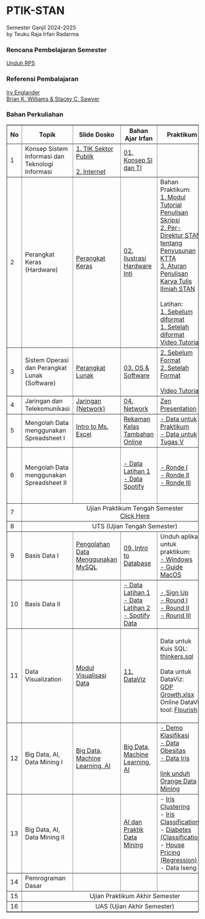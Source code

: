 # PTIK-STAN

Semester Ganjil 2024-2025<br>
by Teuku Raja Irfan Radarma

### Rencana Pembelajaran Semester
[Unduh RPS](<https://github.com/irfanradarma/PTIK-STAN/raw/main/RPS%20Sem%201_24-25_Pengantar%20Teknologi%20Informasi.docx>)

### Referensi Pembalajaran
[Irv Englander](<https://github.com/irfanradarma/PTIK-STAN/raw/main/The%20Architecture%20of%20Computer%20Hardware,%20Systems%20Software,%20and%20Networking%20An%20Information%20Technology%20Approach%20by%20Irv%20Englander.pdf>)<br>
[Brian K. Williams & Stacey C. Sawyer](<https://github.com/irfanradarma/PTIK-STAN/raw/main/Using%20Information%20Technology%20A%20Practical%20Introduction%20to%20Computers%20and%20Communications%20by%20Brian%20K.%20Williams%20Stacey%20C.%20Sawyer.pdf>)

### Bahan Perkuliahan

<!--<a href="https://tabk-stan.streamlit.app" target="_blank">Page Aktivitas dan Tugas</a><br>
-->

<table border="1" width="100%">
  <tr>
    <th>No</th>
    <th>Topik</th>
    <th>Slide Dosko</th>
    <th>Bahan Ajar Irfan</th>
    <th>Praktikum</th>
    <th>Lain-Lain</th>
  </tr>
  <tr>
    <td>1</td>
    <td>Konsep Sistem Informasi dan Teknologi Informasi</td>
    <td><a href="https://github.com/irfanradarma/PTIK-STAN/raw/main/Slides/01/TIK%20STAN.pdf" target="_blank">1. TIK Sektor Publik</a><br><br>
    <a href="https://github.com/irfanradarma/PTIK-STAN/raw/main/Slides/01/Pertemuan%20ke-1%20-%20The%20Internet%20and%20The%20World%20Wide%20Web%20Exploring%20Cyberspace.pptx" target="_blank">2. Internet</a>
    </td>
    <td><a href="https://github.com/irfanradarma/PTIK-STAN/raw/main/Slides/01/1.%20Konsep%20SI%20dan%20TI.pptx" target="_blank">01. Konsep SI dan TI</a></td>
    <td></td>
    <td><a href="https://forms.gle/GYFFNZq7JggcCKyD8" target="_blank">Tugas I: Konten Positif Medsos</a></td>
  </tr>
  <tr>
    <td>2</td>
    <td>Perangkat Keras (Hardware)</td>
    <td><a href="https://github.com/irfanradarma/PTIK-STAN/raw/main/Slides/02/Pertemuan%20ke-2.pptx" target="_blank">Perangkat Keras</a></td>
    <td><a href="https://github.com/irfanradarma/PTIK-STAN/raw/main/Slides/02/2.%20Hardware.pptx" target="_blank">02. Ilustrasi Hardware Inti</a></td>
    <td>Bahan Praktikum:<br>
    <a href="https://github.com/irfanradarma/PTIK-STAN/raw/main/Slides/02/Praktikum/Modul%20Tutorial%20Penulisan%20Laporan%20Skripsi%202023%20bagi_231003_001215.pdf" target="_blank">1. Modul Tutorial Penulisan Skripsi</a><br>
    <a href="https://github.com/irfanradarma/PTIK-STAN/raw/main/Slides/02/Praktikum/Per%20Dir%20PKN%20STAN%20nomor%209%20Tahun%202020%20tentang%20Penyusunan%20KTTA%20dan%20Pelaksanaan%20Ujian%20Komprehensif.pdf" target="_blank">2. Per-Direktur STAN tentang Penyusunan KTTA</a><br>
    <a href="https://github.com/irfanradarma/PTIK-STAN/raw/main/Slides/02/Praktikum/Aturan%20Penulisan%20Karya%20Tulis%20Ilmiah%20PKN%20STAN%202020.pdf" target="_blank">3. Aturan Penulisan Karya Tulis Ilmiah STAN</a><br><br>
    Latihan:<br>
    <a href="https://github.com/irfanradarma/PTIK-STAN/raw/main/Slides/02/Praktikum/1.%20Sebelum diformat%20-%20Proposal%20Skripsi.docx" target="_blank">1. Sebelum diformat</a><br>
    <a href="https://github.com/irfanradarma/PTIK-STAN/raw/main/Slides/02/Praktikum/1.%20setelah%20diformat%20-%20Proposal%20Skripsi.pdf" target="_blank">1. Setelah diformat</a><br>
    <a href="https://www.youtube.com/watch?v=FbB4sBNhR-c" target="_blank">Video Tutorial</a></td>
    <td><a href="https://forms.gle/xnApH49hihTDsHmt7" target="_blank">Tugas II: Simulasi Rakit PC</a></td>
    
  </tr>
  <tr>
    <td>3</td>
    <td>Sistem Operasi dan Perangkat Lunak (Software)</td>
    <td><a href="https://github.com/irfanradarma/PTIK-STAN/raw/main/Slides/03/Pertemuan%20ke-3%20-%20OS,%20Software%20dan%20Web%20Programming.pptx" target="_blank">Perangkat Lunak</a></td>
    <td><a href="https://github.com/irfanradarma/PTIK-STAN/raw/main/Slides/03/3.%20OS%20dan%20Software.pptx" target="_blank">03. OS & Software</a></td>
    <td><a href="https://github.com/irfanradarma/PTIK-STAN/raw/main/Slides/03/2.%20Sebelum%20Format%20-%20Laporan%20Skripsi.docx" target="_blank">2. Sebelum Format</a><br>
    <a href="https://github.com/irfanradarma/PTIK-STAN/raw/main/Slides/03/2.%20Setelah%20Format%20-%20Laporan%20Skripsi.pdf" target="_blank">2. Setelah Format</a><br>
    <br><a href="https://www.youtube.com/watch?v=FaIRiPIfubs" target="_blank">Video Tutorial</a></td>
    <td><a href="https://forms.gle/MNJE2bMUsmp6SoGR6" target="_blank">Tugas III: Format Word 2</a>
    </td>
  </tr>
  <tr>
    <td>4</td>
    <td>Jaringan dan Telekomunikasi</td>
    <td><a href="https://github.com/irfanradarma/PTIK-STAN/raw/main/Slides/04/Pertemuan%20ke%204%20-%20Jaringan%20dan%20Telekomunikasi%20-%20FInal.pptx" target="_blank">Jaringan (Network)</a></td>
    <td><a href="https://github.com/irfanradarma/PTIK-STAN/raw/main/Slides/04/04.%20Network.pptx" target="_blank">04. Network</a></td>
    <td><a href="https://github.com/irfanradarma/PTIK-STAN/raw/main/Slides/04/Presentation%20Zen%203%20%20simple%20ideas%20on%20presentation%20design%20and%20delivery%20(Garr%20Reynolds%20Guy%20Kawasaki).pdf" target="_blank">Zen Presentation</a></td>
    <td><a href="https://forms.gle/oya3yRWjocEU5v9r5" target="_blank">Tugas IV: Salindia</a></td>
  </tr>
  <tr>
    <td>5</td>
    <td>Mengolah Data menggunakan Spreadsheet I</td>
    <td><a href="https://github.com/irfanradarma/PTIK-STAN/raw/main/Slides/05/Pertemuan%205%20-%20Pengenalan%20Ms.Excel.pptx" target="_blank">Intro to Ms. Excel</a></td>
    <td><a href="https://www.youtube.com/watch?v=xsRNywdnzdM" target="_blank">Rekaman Kelas Tambahan Online</a></td>
    <td><a href="https://github.com/irfanradarma/PTIK-STAN/raw/main/Slides/05/Data%20Praktik.xlsx" target="_blank">- Data untuk Praktikum</a><br>
    <a href="https://github.com/irfanradarma/PTIK-STAN/raw/main/Slides/05/Tugas%20Excel%20I.xlsx" target="_blank">- Data untuk Tugas V</a>
    </td>
    <td>
    <a href="https://forms.gle/EbDnD52GzpcgMisM9" target="_blank">
    Tugas V: Latihan Excel I</a></td>
  </tr>
  <tr>
    <td>6</td>
    <td>Mengolah Data menggunakan Spreadsheet II</td>
    <td></td>
    <td><a href="https://github.com/irfanradarma/PTIK-STAN/raw/main/Slides/06/Data%20Praktik%20I.xlsx" target="_blank">- Data Latihan 1</a><br>
    <a href="https://github.com/irfanradarma/PTIK-STAN/raw/main/Slides/06/spotify_data_light.xlsx" target="_blank">- Data Spotify</a></td>
    <td><a href="https://forms.gle/D2T5Ea4vvEiaji9y8" target="_blank">- Ronde I</a>
    <br>
    <a href="https://forms.gle/gqDfXrJKm6686ZUP7" target="_blank">- Ronde II</a>
    <br>
    <a href="https://forms.gle/pa9GvAoDSFe2JbZk6" target="_blank">- Ronde III</a></td>
    <td><a href="https://github.com/irfanradarma/PTIK-STAN/raw/main/Slides/06/Tugas%20VI%20-%20Akuntansi.xlsx" target="_blank">Data Tugas VI: Akuntansi Sederhana</a><br><br>
    <a href="https://forms.gle/nGRhEgfpFWr4WmRr9" target="_blank">Submit Tugas VI</a></td>
  </tr>
  <tr>
    <td>7</td>
    <td colspan="5" align="center" color="black">Ujian Praktikum Tengah Semester<br>
    <a href="https://forms.gle/wGfE2Qf79iomnpQG9" target="_blank">Click Here</a></td>
  </tr>
  <tr>
    <td>8</td>
    <td colspan="5" align="center" color="black">UTS (Ujian Tengah Semester)</td>
  </tr>
  <tr>
    <td>9</td>
    <td>Basis Data I</td>
    <td><a href="https://github.com/irfanradarma/PTIK-STAN/raw/main/Slides/09/Pertemuan%20ke-6%20dan%207%20-%20Pengolahan%20data%20menggunakan%20MySQL.pptx" target="_blank">Pengolahan Data Menggunakan MySQL</a></td>
    <td><a href="https://github.com/irfanradarma/PTIK-STAN/raw/main/Slides/09/9.%20Intro%20to%20Database.pptx" target="_blank">09. Intro to Database</a></td>
    <td>Unduh aplikasi untuk praktikum:<br>
    <a href="https://github.com/irfanradarma/PTIK-STAN/raw/main/Slides/09/Windows.zip"  target="_blank">- Windows</a><br>
    <a href="https://github.com/irfanradarma/TABK-STAN/raw/main/2024/slide/Week%2009%20-%20Basis%20Data/Dosko/Installer/SQL%20MacOS.pptx"  target="_blank">- Guide MacOS</a></td>
    <td><a href="https://forms.gle/vsCtkFeo1CsYyyJY6" target="_blank">Tugas VII: Intro to Query</a></td>
  </tr>
    <tr>
    <td>10</td>
    <td>Basis Data II</td>
    <td></td>
    <td><a href="https://github.com/irfanradarma/PTIK-STAN/raw/main/Slides/10/latihan01.sql" target="_blank">- Data Latihan 1</a><br>
    <a href="https://github.com/irfanradarma/PTIK-STAN/raw/main/Slides/10/latihan02.sql" target="_blank">- Data Latihan 2</a><br>
    <a href="https://github.com/irfanradarma/PTIK-STAN/raw/main/Slides/10/spotify_data.sql" target="_blank">- Spotify Data</a></td>
    <td>
    <a href="https://forms.gle/4EyaebNCeLvrBYuTA" target="_blank">- Sign Up</a><br>
    <a href="https://forms.gle/kZeYPRF3wy9dQWR77" target="_blank">- Round I</a><br>
    <a href="https://forms.gle/a2iDhpE9AShnKz9o8" target="_blank">- Round II</a><br>
    <a href="https://forms.gle/9EkQ1ar8QE4rVeEa6" target="_blank">- Round III</a></td>
    <td><a href="https://forms.gle/3We9ufaTUdBmEPd6A" target="_blank">Tugas VIII: More Queries</a></td>
  </tr>
    <tr>
    <td>11</td>
    <td>Data Visualization</td>
    <td><a href="https://github.com/irfanradarma/PTIK-STAN/raw/main/Slides/11/modul%2011%20Visualisasi%20Data.zip" target="_blank">Modul Visualisasi Data</a></td>
    <td><a href="https://github.com/irfanradarma/PTIK-STAN/raw/main/Slides/11/11.%20DataViz.pptx" target="_blank">11. DataViz</a></td>
    <td>Data untuk Kuis SQL:<br>
    <a href="https://github.com/irfanradarma/PTIK-STAN/raw/main/Slides/11/thinkers.sql" target="_blank">thinkers.sql</a><br><br>
    Data untuk DataViz:<br>
    <a href="https://github.com/irfanradarma/PTIK-STAN/raw/main/Slides/11/GDPGrowthRawData.xlsx" target="_blank">GDP Growth.xlsx</a><br>
    Online DataViz tool: <a href="https://flourish.studio/" target="_blank">Flourish</a></td>
    <td>Tugas IX (kelompok): DataViz Practice<br>
    <a href="https://github.com/irfanradarma/PTIK-STAN/raw/main/Slides/11/Tugas%20DataViz.xlsx" target="_blank">- Instruksi dan Data</a><br>
    <a href="https://forms.gle/pkgoqJBhqYf8oFsY6" target="_blank">- Link submission</a> (1 kelompok 1x submit / diwakilkan)</td>
  </tr>
    <tr>
    <td>12</td>
    <td>Big Data, AI, Data Mining I</td>
    <td><a href="https://github.com/irfanradarma/PTIK-STAN/raw/main/Slides/12/Pertemuan%20ke-12%20-%20BigData-MachecineLearning-AI%20-1.pptx" target="_blank">Big Data, Machine Learning, AI</a></td>
    <td><a href="https://github.com/irfanradarma/PTIK-STAN/raw/main/Slides/12/12.%20Big%20Data,%20Machine%20Learning,%20AI.pptx" target="_blank">Big Data, Machine Learning, AI</a></td>
    <td><a href="https://github.com/irfanradarma/PTIK-STAN/raw/main/Slides/12/Pengenalan%20Klasifikasi.xlsx" target="_blank">- Demo Klasifikasi</a><br>
    <a href="https://github.com/irfanradarma/PTIK-STAN/raw/main/Slides/12/data%20obesitas.csv" target="_blank">- Data Obesitas</a><br>
    <a href="https://github.com/irfanradarma/PTIK-STAN/raw/main/Slides/12/iris.xlsx" target="_blank">- Data Iris</a><br><br>
    <a href="https://orangedatamining.com/download/" target="_blank">link unduh Orange Data Mining</a>
    </td>
    <td><a href="https://forms.gle/UFRdoyWc114zm9Gr8" target="_blank">Tugas X: Kuesioner iseng-iseng</a></td>
  </tr>
  <tr>
    <td>13</td>
    <td>Big Data, AI, Data Mining II</td>
    <td></td>
    <td><a href="https://github.com/irfanradarma/PTIK-STAN/raw/main/Slides/12/13.%20AI%20dan%20Praktik%20Data%20Mining.pptx" target="_blank">AI dan Praktik Data Mining</a></td>
    <td>
    - <a href="https://github.com/irfanradarma/PTIK-STAN/raw/main/Slides/12/iris_clustering.csv" target="_blank">Iris Clustering</a><br>
    - <a href="https://github.com/irfanradarma/PTIK-STAN/raw/main/Slides/12/iris_classification.csv" target="_blank">Iris Classification</a><br>
    - <a href="https://github.com/irfanradarma/PTIK-STAN/raw/main/Slides/12/diabet.csv" target="_blank">Diabetes (Classification)</a><br>
    - <a href="https://github.com/irfanradarma/PTIK-STAN/raw/main/Slides/12/Housing.csv" target="_blank">House Pricing (Regression)</a></a><br>
    - Data Iseng</td>
    <td></td>
  </tr>
  <tr>
    <td>14</td>
    <td>Pemrograman Dasar</td>
    <td></td>
    <td></td>
    <td></td>
    <td></td>
  </tr>
  <tr>
    <td>15</td>
    <td colspan="5" align="center" color="black">Ujian Praktikum Akhir Semester</td>
  </tr>
  <tr>
    <td>16</td>
    <td colspan="5" align="center" color="black">UAS (Ujian Akhir Semester)</td>
  </tr>
</table>
